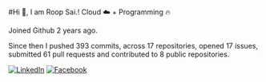 #Hi 👋, I am Roop Sai.!
Cloud ☁️ + Programming 🔥 

Joined Github 2 years ago.

Since then I pushed 393 commits, across 17 repositories, opened 17 issues, submitted 61 pull requests and contributed to 8 public repositories.

[![LinkedIn](https://img.shields.io/badge/LinkedIn-blue.svg?style=for-the-badge&logo=linkedin)](https://www.linkedin.com/in/roopsai/)
[![Facebook](https://img.shields.io/badge/facebook-blue.svg?style=for-the-badge&logo=facebook&logoColor=white)](https://www.facebook.com/roopsai.surampudi.1)

